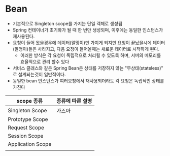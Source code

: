# Bean
* 기본적으로 Singleton scope를 가지는 단일 객체로 생성됨
* Spring 컨테이너가 초기화가 될 때 한 번만 생성되며, 이후에는 동일한 인스턴스가 재사용된다.
* 요청이 들어 왔을경우에 데이터(알맹이)만 가지게 되지만 요청이 끝났을시에 데이터(알맹이)들은 사라지고, 다음 요청이 들어올때는 새로운 데이터로 시작하게 된다.
	* 이러한 방식은 각 요청이 독립적으로 처리될 수 있도록 하며, 서버의 메모리를 효율적으로 관리 할수 있다
* 서비스 클래스와 같은 Spring Bean은 상태를 저장하지 않는 "무상태(stateless)" 로 설계되는것이 일반적이다.
* 동일한 bean 인스턴스가 여러요청에서 재사용되더라도 각 요청은 독립적인 상태를 가진다

| scope 종류 | 종류에 따른 설명 |
| ---- | ---- |
| Singleton Scope | 가즈아                               |
| Prototype Scope |  |
| Request Scope |  |
| Session Scope |  |
| Application Scope |  |
|  |  |

